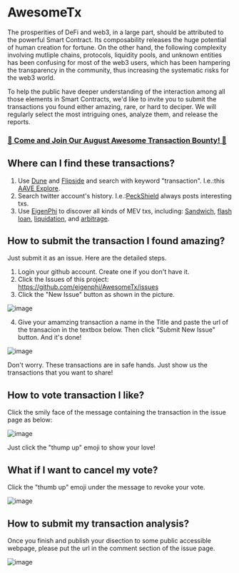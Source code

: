 # AwesomeTx

The prosperities of DeFi and web3, in a large part, should be attributed to the powerful Smart Contract. Its composability releases the huge potential of human creation for fortune. On the other hand, the following complexity involving mutliple chains, protocols, liquidity pools, and unknown entities has been confusing for most of the web3 users, which has been hampering the transparency in the community, thus increasing the systematic risks for the web3 world.

To help the public have deeper understanding of the interaction among all those elements in Smart Contracts, we'd like to invite you to submit the transactions you found either amazing, rare, or hard to deciper. We will regularly select the most intriguing ones, analyze them, and release the reports. 


### [🎁 Come and Join Our August Awesome Transaction Bounty! 🎁](https://github.com/eigenphi/AwesomeTx/wiki/The-August-Awesome-Web3-Transactions-Bounty)

## Where can I find these transactions?
1. Use [Dune](https://dune.com/) and [Flipside](https://flipsidecrypto.xyz/) and search with keyword "transaction". I.e.:this [AAVE Explore](https://dune.com/rmas/aave-explorer-txs). 
2. Search twitter account's history. I.e.:[PeckShield](https://twitter.com/peckshield) always posts interesting txs. 
3. Use [EigenPhi](https://eigenphi.io/) to discover all kinds of MEV txs, including: [Sandwich](https://eigenphi.io/ethereum/sandwich), [flash loan](https://eigenphi.io/ethereum/flashloan), [liquidation](https://eigenphi.io/ethereum/liquidation), and [arbitrage](https://eigenphi.io/). 

## How to submit the transaction I found amazing?
Just submit it as an issue. Here are the detailed steps.
1. Login your github account. Create one if you don't have it.
2. Click the Issues of this project: https://github.com/eigenphi/AwesomeTx/issues
3. Click the "New Issue" button as shown in the picture.

![image](https://user-images.githubusercontent.com/106327351/182502733-a1257b9d-6581-42cc-954a-b677ac5504d7.png)


4. Give your amamzing transaction a name in the Title and paste the url of the transacion in the textbox below. Then click "Submit New Issue" button. And it's done!

![image](https://user-images.githubusercontent.com/106327351/182503081-f1c49df3-e11b-4f7f-815b-8abb8c6771f9.png)

Don't worry. These transactions are in safe hands. Just show us the transactions that you want to share!

## How to vote transaction I like? 
Click the smily face of the message containing the transaction in the issue page as below:

![image](https://user-images.githubusercontent.com/106327351/182693040-3346ec14-86c6-4bbc-bc70-ba5184f94d21.png)

Just click the "thump up" emoji to show your love!

## What if I want to cancel my vote? 
Click the "thumb up" emoji under the message to revoke your vote.

![image](https://user-images.githubusercontent.com/106327351/182693189-e67e17ae-c4fa-4af8-99a0-28a1039c83d5.png)

## How to submit my transaction analysis?
Once you finish and publish your disection to some public accessible webpage, please put the url in the comment section of the issue page. 

![image](https://user-images.githubusercontent.com/106327351/182693843-3e7b27a5-2642-48c0-af82-18c0a3366dde.png)
